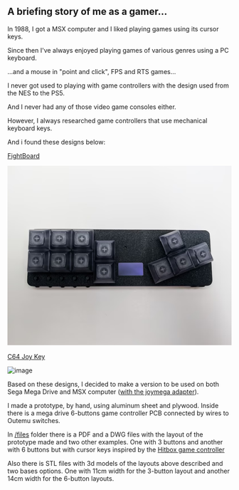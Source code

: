 ## A briefing story of me as a gamer...

In 1988, I got a MSX computer and I liked playing games using its cursor keys.

Since then I've always enjoyed playing games of various genres using a PC keyboard. 

...and a mouse in "point and click", FPS and RTS games...

I never got used to playing with game controllers with the design used from the NES to the PS5.

And I never had any of those video game consoles either. 

However, I always researched game controllers that use mechanical keyboard keys.

And i found these designs below:

[FightBoard](https://thnikk.moe/)

![image](files/fightboard.png)

[C64 Joy Key](https://github.com/tebl/C64-JoyKEY)

![image](files/c64joykey.png)

Based on these designs, I decided to make a version to be used on both Sega Mega Drive and MSX computer ([with the joymega adapter](https://frs.badcoffee.info/hardware/joymega-en.html)).

I made a prototype, by hand, using aluminum sheet and plywood.
Inside there is a mega drive 6-buttons game controller PCB connected by wires to Outemu switches.

In [/files](https://github.com/afbento/mec_kbd_game_controller/files) folder there is a PDF and a DWG files with the layout of the prototype made and two other examples. 
One with 3 buttons and another with 6 buttons but with cursor keys inspired by the [Hitbox game controller](https://www.hitboxarcade.com/)

Also there is STL files with 3d models of the layouts above described and two bases options. One with 11cm width for the 3-button layout and another 14cm width for the 6-button layouts.








